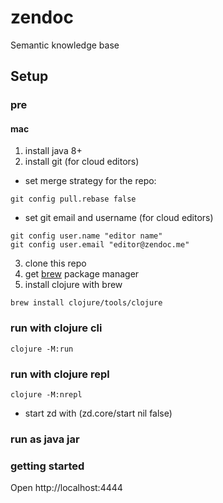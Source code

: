 # zendoc

Semantic knowledge base

## Setup

### pre

#### mac
1. install java 8+
2. install git (for cloud editors)
* set merge strategy for the repo:
```
git config pull.rebase false
```
* set git email and username (for cloud editors)
```
git config user.name "editor name"
git config user.email "editor@zendoc.me"
```
3. clone this repo
4. get [brew](https://brew.sh/) package manager
5. install clojure with brew
```
brew install clojure/tools/clojure
```

### run with clojure cli

```
clojure -M:run
```

### run with clojure repl

```
clojure -M:nrepl
```
* start zd with (zd.core/start nil false)

### run as java jar

### getting started

Open http://localhost:4444
